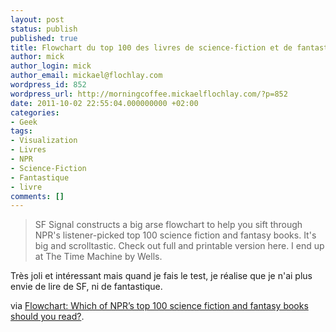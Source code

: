 ```yaml
---
layout: post
status: publish
published: true
title: Flowchart du top 100 des livres de science-fiction et de fantastique
author: mick
author_login: mick
author_email: mickael@flochlay.com
wordpress_id: 852
wordpress_url: http://morningcoffee.mickaelflochlay.com/?p=852
date: 2011-10-02 22:55:04.000000000 +02:00
categories:
- Geek
tags:
- Visualization
- Livres
- NPR
- Science-Fiction
- Fantastique
- livre
comments: []
---
```

<blockquote>SF Signal constructs a big arse flowchart to help you sift through NPR's listener-picked top 100 science fiction and fantasy books. It's big and scrolltastic. Check out full and printable version here. I end up at The Time Machine by Wells.</blockquote>
Très joli et intéressant mais quand je fais le test, je réalise que je n'ai plus envie de lire de SF, ni de fantastique.

via <a href="http://flowingdata.com/2011/09/30/flowchart-which-of-nprs-top-100-science-fiction-and-fantasy-books-should-you-read/">Flowchart: Which of NPR’s top 100 science fiction and fantasy books should you read?</a>.
